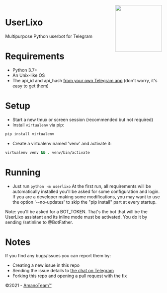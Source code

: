 <img src="https://piics.ml/i/005.png" width="150" align="right">

UserLixo
=========

Multipurpose Python userbot for Telegram

Requirements
============

- Python 3.7+
- An Unix-like OS
- The api_id and api_hash [from your own Telegram app](https://my.telegram.org/apps) (don't worry, it's easy to get them)

Setup
=====

- Start a new tmux or screen session (recommended but not required)
- Install `virtualenv` via pip:

```bash
pip install virtualenv
```

- Create a virtualenv named 'venv' and activate it:

```bash
virtualenv venv && . venv/bin/activate
```

Running
=======

- Just run `python -m userlixo`
At the first run, all requirements will be automatically installed you'll be asked for some configuration and login.
If you are a developer making some modifications, you may want to use the option '--no-updates' to skip the "pip install" part at every startup.

Note: you'll be asked for a BOT_TOKEN. That's the bot that will be the UserLixo assistant and its inline mode must be activated. You do it by sending /setinline to @BotFather.

Notes
====

If you find any bugs/issues you can report them by:

- Creating a new issue in this repo
- Sending the issue details to [the chat on Telegram](https://t.me/AmanoChat)
- Forking this repo and opening a pull request with the fix

©2021 - [AmanoTeam™](https://amanoteam.com)

